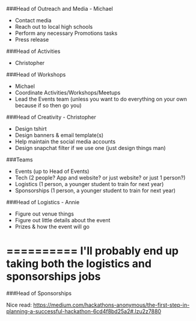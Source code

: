 ###Head of Outreach and Media - Michael
- Contact media
- Reach out to local high schools
- Perform any necessary Promotions tasks
- Press release

###Head of Activities
- Christopher

###Head of Workshops
- Michael 
- Coordinate Activities/Workshops/Meetups
- Lead the Events team (unless you want to do everything on your own because if so then go you)

###Head of Creativity - Christopher
- Design tshirt
- Design banners & email template(s)
- Help maintain the social media accounts
- Design snapchat filter if we use one (just design things man)

###Teams
- Events (up to Head of Events)
- Tech (2 people? App and website? or just website? or just 1 person?)
- Logistics (1 person, a younger student to train for next year)
- Sponsorships (1 person, a younger student to train for next year)

###Head of Logistics - Annie
- Figure out venue things
- Figure out little details about the event
- Prizes & how the event will go

==========
**I'll probably end up taking both the logistics and sponsorships jobs**
=========

###Head of Sponsorships

Nice read: https://medium.com/hackathons-anonymous/the-first-step-in-planning-a-successful-hackathon-6cd4f8bd25a2#.lzu2z7880
